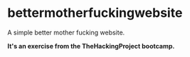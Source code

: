 # bettermotherfuckingwebsite
A simple better mother fucking website.


**It's an exercise from the TheHackingProject bootcamp.**
